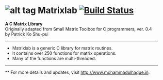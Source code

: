 ![alt tag](https://raw.githubusercontent.com/mohammadul/matrixlab/master/matrixlab.ico) Matrixlab [![Build Status](https://travis-ci.org/mohammadul/matrixlab.svg?branch=master)](https://travis-ci.org/mohammadul/matrixlab) 
=======

**A C Matrix Library**  
Originally adapted from Small Matrix Toolbox for C programmers, ver. 0.4 by Patrick Ko Shu-pui  

--------------

* Matrixlab is a generic C library for matrix routines.  
* It contains over 250 functions for matrix operations.  
* Many of the functions are multi-threaded.  

--------------
** For more details and updates, visit http://www.mohammadulhaque.in.

